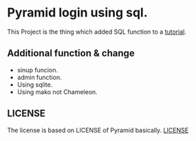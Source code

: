 
# Pyramid login using sql.

This Project is the thing which added SQL function to a [tutorial](https://github.com/Pylons/pyramid/tree/1.3-branch/docs/tutorials/wiki2/src/authorization/>).

## Additional function & change
 
 * sinup funcion.
 * admin function.
 * Using sqlite.
 * Using mako not Chameleon.
 

## LICENSE
  
  The license is based on LICENSE of Pyramid  basically.
  [LICENSE](https://github.com/pylonsproject-jp/pyramid/blob/doc-ja/LICENSE.txt)


